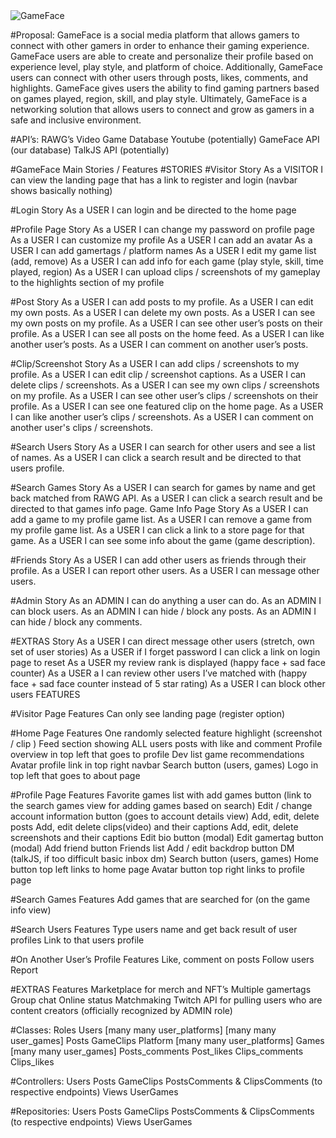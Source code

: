 <img align="center" alt="GameFace" src="https://avatars.githubusercontent.com/u/114511820?s=200&v=4">

#Proposal:
GameFace is a social media platform that allows gamers to connect with other gamers in order to enhance their gaming experience. GameFace users are able to create and personalize their profile based on experience level, play style, and platform of choice. Additionally, GameFace users can connect with other users through posts, likes, comments, and highlights. GameFace gives users the ability to find gaming partners based on games played, region, skill, and play style. Ultimately, GameFace is a networking solution that allows users to connect and grow as gamers in a safe and inclusive environment.

#API’s: 
RAWG’s Video Game Database
Youtube (potentially)
GameFace API (our database)
TalkJS API (potentially)


#GameFace Main Stories / Features
#STORIES
#Visitor Story
As a VISITOR I can view the landing page that has a link to register and login (navbar shows basically nothing)

#Login Story
As a USER I can login and be directed to the home page

#Profile Page Story
As a USER I can change my password on profile page
As a USER I can customize my profile 
As a USER I can add an avatar
As a USER I can add gamertags / platform names
As a USER I edit my game list (add, remove)
As a USER I can add info for each game (play style, skill, time played, region)
As a USER I can upload clips / screenshots of my gameplay to the highlights section of my profile


#Post Story
As a USER I can add posts to my profile.
As a USER I can edit my own posts.
As a USER I can delete my own posts.
As a USER I can see my own posts on my profile.
As a USER I can see other user’s posts on their profile.
As a USER I can see all posts on the home feed.
As a USER I can like another user’s posts.
As a USER I can comment on another user’s posts.

#Clip/Screenshot Story
As a USER I can add clips / screenshots to my profile.
As a USER I can edit clip / screenshot captions.
As a USER I can delete clips / screenshots.
As a USER I can see my own clips / screenshots on my profile.
As a USER I can see other user’s clips / screenshots on their profile.
As a USER I can see one featured clip on the home page.
As a USER I can like another user’s clips / screenshots.
As a USER I can comment on another user's clips / screenshots.

#Search Users Story
As a USER I can search for other users and see a list of names.
As a USER I can click a search result and be directed to that users profile.

#Search Games Story
As a USER I can search for games by name and get back matched from RAWG API.
As a USER I can click a search result and be directed to that games info page.
Game Info Page Story
As a USER I can add a game to my profile game list.
As a USER I can remove a game from my profile game list.
As a USER I can click a link to a store page for that game.
As a USER I can see some info about the game (game description).

#Friends Story
As a USER I can add other users as friends through their profile.
As a USER I can report other users.
As a USER I can message other users.

#Admin Story
As an ADMIN I can do anything a user can do.
As an ADMIN I can block  users.
As an ADMIN I can hide / block any posts.
As an ADMIN I can hide / block any comments.




#EXTRAS Story
As a USER I can direct message other users (stretch, own set of user stories)
As a USER if I forget password I can click a link on login page to reset
As a USER my review rank is displayed (happy face + sad face counter)
As a USER a I can review other users I’ve matched with (happy face + sad face counter instead of 5 star rating)
As a USER I can block other users
FEATURES

#Visitor Page Features
Can only see landing page (register option)

#Home Page Features
One randomly selected feature highlight (screenshot / clip )
Feed section showing ALL users posts with like and comment
Profile overview in top left that goes to profile
Dev list game recommendations
Avatar profile link in top right navbar
Search button (users, games)
Logo in top left that goes to about page

#Profile Page Features
Favorite games list with add games button (link to the search games view for adding games based on search)
Edit / change account information button (goes to account details view)
Add, edit, delete posts 
Add, edit delete clips(video) and their captions
Add, edit, delete screenshots and their captions
Edit bio button (modal)
Edit gamertag button (modal)
Add  friend button 
Friends list
Add / edit backdrop button 
DM (talkJS, if too difficult basic inbox dm)
Search button (users, games)
Home button top left links to home page
Avatar button top right links to profile page

#Search Games Features
Add games that are searched for (on the game info view)

#Search Users Features
Type users name and get back result of user profiles
Link to that users profile 

#On Another User’s Profile Features
Like, comment on posts
Follow users
Report

#EXTRAS Features
Marketplace for merch and NFT’s
Multiple gamertags
Group chat
Online status
Matchmaking
Twitch API for pulling users who are content creators (officially recognized by ADMIN role)



#Classes:
Roles
Users [many many user_platforms] [many many user_games]
Posts 
GameClips 
Platform [many many user_platforms]
Games [many many user_games]
Posts_comments
Post_likes
Clips_comments
Clips_likes

#Controllers:
Users
Posts
GameClips
PostsComments & ClipsComments (to respective endpoints)
Views
UserGames

#Repositories: 
Users
Posts
GameClips
PostsComments & ClipsComments (to respective endpoints)
Views
UserGames








